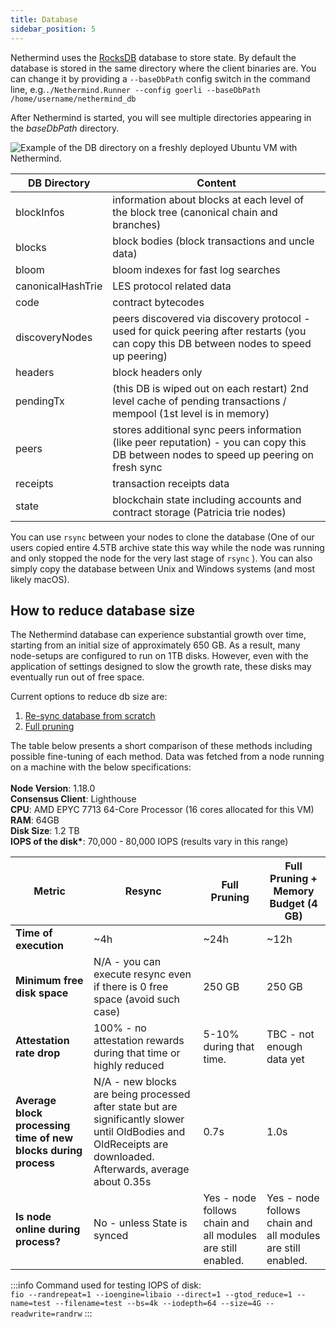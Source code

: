 ```yaml
---
title: Database
sidebar_position: 5
---
```


Nethermind uses the [RocksDB](https://rocksdb.org) database to store state. By default the database is stored in the
same directory where the client binaries are. You can change it by providing a `--baseDbPath` config switch in the
command line, e.g.`./Nethermind.Runner --config goerli --baseDbPath /home/username/nethermind_db`

After Nethermind is started, you will see multiple directories appearing in the _baseDbPath_ directory.

![Example of the DB directory on a freshly deployed Ubuntu VM with Nethermind.](</img/image(61).png>)

| DB Directory      | Content                                                                                                                                  |
|-------------------|------------------------------------------------------------------------------------------------------------------------------------------|
| blockInfos        | information about blocks at each level of the block tree (canonical chain and branches)                                                  |
| blocks            | block bodies (block transactions and uncle data)                                                                                         |
| bloom             | bloom indexes for fast log searches                                                                                                      |
| canonicalHashTrie | LES protocol related data                                                                                                                |
| code              | contract bytecodes                                                                                                                       |
| discoveryNodes    | peers discovered via discovery protocol - used for quick peering after restarts (you can copy this DB between nodes to speed up peering) |
| headers           | block headers only                                                                                                                       |
| pendingTx         | (this DB is wiped out on each restart) 2nd level cache of pending transactions / mempool (1st level is in memory)                        |
| peers             | stores additional sync peers information (like peer reputation) - you can copy this DB between nodes to speed up peering on fresh sync   |
| receipts          | transaction receipts data                                                                                                                |
| state             | blockchain state including accounts and contract storage (Patricia trie nodes)                                                           |

You can use `rsync` between your nodes to clone the database (One of our users copied entire 4.5TB archive state this
way while the node was running and only stopped the node for the very last stage of `rsync` ). You can also simply copy
the database between Unix and Windows systems (and most likely macOS).

## How to reduce database size

The Nethermind database can experience substantial growth over time, starting from an initial size of approximately 650
GB. As a result, many node-setups are configured to run on 1TB disks. However, even with the application of settings
designed to slow the growth rate, these disks may eventually run out of free space.

Current options to reduce db size are:

1. [Re-sync database from scratch](sync.md#resync-a-node-from-scratch)
2. [Full pruning](pruning.md)

The table below presents a short comparison of these methods including possible fine-tuning of each method. Data was
fetched from a node running on a machine with the below specifications:\
\
**Node Version**: 1.18.0\
**Consensus Client**: Lighthouse\
**CPU**: AMD EPYC 7713 64-Core Processor (16 cores allocated for this VM)\
**RAM**: 64GB\
**Disk Size**: 1.2 TB\
**IOPS of the disk\***: 70,000 - 80,000 IOPS (results vary in this range)

| Metric                                                         | Resync                                                                                                                                                        | Full Pruning                                                | Full Pruning + Memory Budget (4 GB)                         |
|----------------------------------------------------------------|---------------------------------------------------------------------------------------------------------------------------------------------------------------|-------------------------------------------------------------|-------------------------------------------------------------|
| **Time of execution**                                          | ~4h                                                                                                                                                           | ~24h                                                        | ~12h                                                        |
| **Minimum free disk space**                                    | N/A - you can execute resync even if there is 0 free space (avoid such case)                                                                                  | 250 GB                                                      | 250 GB                                                      |
| **Attestation rate drop**                                      | 100% - no attestation rewards during that time or highly reduced                                                                                              | 5-10% during that time.                                     | TBC - not enough data yet                                   |
| **Average block processing time of new blocks during process** | N/A - new blocks are being processed after state but are significantly slower until OldBodies and OldReceipts are downloaded. Afterwards, average about 0.35s | 0.7s                                                        | 1.0s                                                        |
| **Is node online during process?**                             | No - unless State is synced                                                                                                                                   | Yes - node follows chain and all modules are still enabled. | Yes - node follows chain and all modules are still enabled. |

:::info
Command used for testing IOPS of disk:\
`fio --randrepeat=1 --ioengine=libaio --direct=1 --gtod_reduce=1 --name=test --filename=test --bs=4k --iodepth=64 --size=4G --readwrite=randrw`
:::
